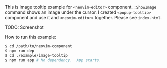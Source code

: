 This is image tooltip example for `<neovim-editor>` component.
`:ShowImage` command shows an image under the cursor.  I created `<popup-tooltip>` component and use it and `<neovim-editor>` together.  Please see `index.html`.

TODO: Screenshot

How to run this example:

```sh
$ cd /path/to/neovim-component
$ npm run dep
$ cd ./example/image-tooltip
$ npm run app # No dependency.  App starts.
```
